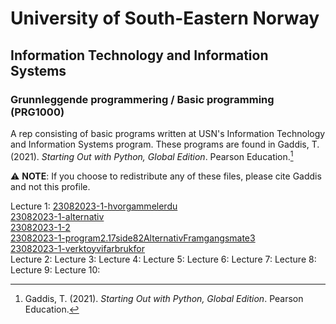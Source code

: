 # University of South-Eastern Norway
## Information Technology and Information Systems
### Grunnleggende programmering / Basic programming (PRG1000)

A rep consisting of basic programs written at USN's Information Technology and Information Systems program. 
These programs are found in Gaddis, T. (2021). *Starting Out with Python, Global Edition*. Pearson Education.[^1]

⚠️ __NOTE__: If you choose to redistribute any of these files, please cite Gaddis and not this profile.

Lecture 1:
[23082023-1-hvorgammelerdu](https://github.com/Scandiking/ITISHonefoss_Y1_23H/blob/main/23082023-1-hvorgammelerdu.py)  
[23082023-1-alternativ](https://github.com/Scandiking/ITISHonefoss_Y1_23H/blob/main/23082023-1-alternativ.py)  
[23082023-1-2](https://github.com/Scandiking/ITISHonefoss_Y1_23H/blob/main/23082023-1-2.py)  
[23082023-1-program2.17side82AlternativFramgangsmate3](https://github.com/Scandiking/ITISHonefoss_Y1_23H/blob/main/23082023-1-program2.17side82AlternativFramgangsmate3.py)  
[23082023-1-verktoyvifarbrukfor](https://github.com/Scandiking/ITISHonefoss_Y1_23H/blob/main/23082023-1-verktoyvifarbrukfor.py)  
Lecture 2:
Lecture 3:
Lecture 4:
Lecture 5:
Lecture 6:
Lecture 7:
Lecture 8:
Lecture 9:
Lecture 10:

[^1]: Gaddis, T. (2021). *Starting Out with Python, Global Edition*. Pearson Education.
